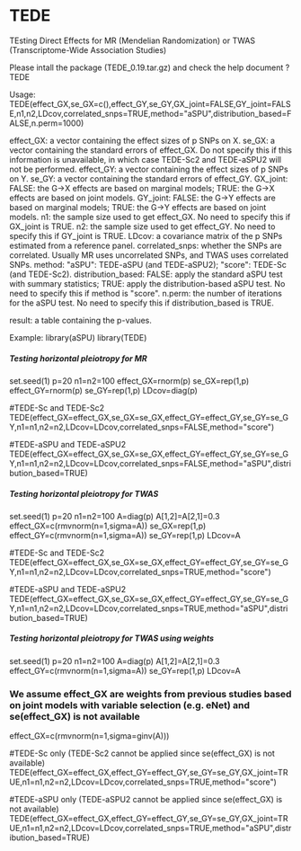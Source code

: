 # TEDE
TEsting Direct Effects for MR (Mendelian Randomization) or TWAS (Transcriptome-Wide Association Studies)

Please intall the package (TEDE_0.19.tar.gz) and check the help document
?TEDE

Usage:
TEDE(effect_GX,se_GX=c(),effect_GY,se_GY,GX_joint=FALSE,GY_joint=FALSE,n1,n2,LDcov,correlated_snps=TRUE,method="aSPU",distribution_based=FALSE,n.perm=1000)

effect_GX: a vector containing the effect sizes of p SNPs on X.
se_GX: a vector containing the standard errors of effect_GX. Do not specify this if this information is unavailable, in which case TEDE-Sc2 and TEDE-aSPU2 will not be performed.
effect_GY: a vector containing the effect sizes of p SNPs on Y.
se_GY: a vector containing the standard errors of effect_GY.
GX_joint: FALSE: the G->X effects are based on marginal models; TRUE: the G->X effects are based on joint models.
GY_joint: FALSE: the G->Y effects are based on marginal models; TRUE: the G->Y effects are based on joint models.
n1: the sample size used to get effect_GX. No need to specify this if GX_joint is TRUE.
n2: the sample size used to get effect_GY. No need to specify this if GY_joint is TRUE.
LDcov: a covariance matrix of the p SNPs estimated from a reference panel.
correlated_snps: whether the SNPs are correlated. Usually MR uses uncorrelated SNPs, and TWAS uses correlated SNPs.
method: "aSPU": TEDE-aSPU (and TEDE-aSPU2); "score": TEDE-Sc (and TEDE-Sc2).
distribution_based: FALSE: apply the standard aSPU test with summary statistics; TRUE: apply the distribution-based aSPU test. No need to specify this if method is "score".
n.perm: the number of iterations for the aSPU test. No need to specify this if distribution_based is TRUE.

result: a table containing the p-values.


Example:
library(aSPU)
library(TEDE)

##### Testing horizontal pleiotropy for MR
set.seed(1)
p=20
n1=n2=100
effect_GX=rnorm(p)
se_GX=rep(1,p)
effect_GY=rnorm(p)
se_GY=rep(1,p)
LDcov=diag(p)

#TEDE-Sc and TEDE-Sc2
TEDE(effect_GX=effect_GX,se_GX=se_GX,effect_GY=effect_GY,se_GY=se_GY,n1=n1,n2=n2,LDcov=LDcov,correlated_snps=FALSE,method="score")

#TEDE-aSPU and TEDE-aSPU2
TEDE(effect_GX=effect_GX,se_GX=se_GX,effect_GY=effect_GY,se_GY=se_GY,n1=n1,n2=n2,LDcov=LDcov,correlated_snps=FALSE,method="aSPU",distribution_based=TRUE)


##### Testing horizontal pleiotropy for TWAS
set.seed(1)
p=20
n1=n2=100
A=diag(p)
A[1,2]=A[2,1]=0.3
effect_GX=c(rmvnorm(n=1,sigma=A))
se_GX=rep(1,p)
effect_GY=c(rmvnorm(n=1,sigma=A))
se_GY=rep(1,p)
LDcov=A

#TEDE-Sc and TEDE-Sc2
TEDE(effect_GX=effect_GX,se_GX=se_GX,effect_GY=effect_GY,se_GY=se_GY,n1=n1,n2=n2,LDcov=LDcov,correlated_snps=TRUE,method="score")

#TEDE-aSPU and TEDE-aSPU2
TEDE(effect_GX=effect_GX,se_GX=se_GX,effect_GY=effect_GY,se_GY=se_GY,n1=n1,n2=n2,LDcov=LDcov,correlated_snps=TRUE,method="aSPU",distribution_based=TRUE)


##### Testing horizontal pleiotropy for TWAS using weights
set.seed(1)
p=20
n1=n2=100
A=diag(p)
A[1,2]=A[2,1]=0.3
effect_GY=c(rmvnorm(n=1,sigma=A))
se_GY=rep(1,p)
LDcov=A

### We assume effect_GX are weights from previous studies based on joint models with variable selection (e.g. eNet) and se(effect_GX) is not available
effect_GX=c(rmvnorm(n=1,sigma=ginv(A)))

#TEDE-Sc only (TEDE-Sc2 cannot be applied since se(effect_GX) is not available)
TEDE(effect_GX=effect_GX,effect_GY=effect_GY,se_GY=se_GY,GX_joint=TRUE,n1=n1,n2=n2,LDcov=LDcov,correlated_snps=TRUE,method="score")

#TEDE-aSPU only (TEDE-aSPU2 cannot be applied since se(effect_GX) is not available)
TEDE(effect_GX=effect_GX,effect_GY=effect_GY,se_GY=se_GY,GX_joint=TRUE,n1=n1,n2=n2,LDcov=LDcov,correlated_snps=TRUE,method="aSPU",distribution_based=TRUE)
